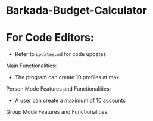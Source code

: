 # Barkada-Budget-Calculator

# For Code Editors:
- Refer to `updates.md` for code updates.

Main Functionalities:
- The program can create 10 profiles at max

Person Mode Features and Functionalities:
- A user can create a maximum of 10 accounts

Group Mode Features and Functionalities:
